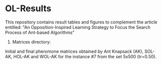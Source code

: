 # OL-Results
This repository contains result tables and figures to complement the article entitled:
"An Opposition-Inspired Learning Strategy to Focus the Search Process of Ant-based Algorithms"


1) Matrices directory:

Initial and final pheromone matrices obtained by Ant Knapsack (AK), SOL-AK, HOL-AK and WOL-AK
for the instance #7 from the set 5x500 (tr=0.50).
